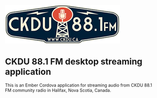 ![alt CKDU 88.1FM](ckdu.png)

# CKDU 88.1 FM desktop streaming application

This is an Ember Cordova application for streaming audio from CKDU 88.1 FM community radio in Halifax, Nova Scotia, Canada.